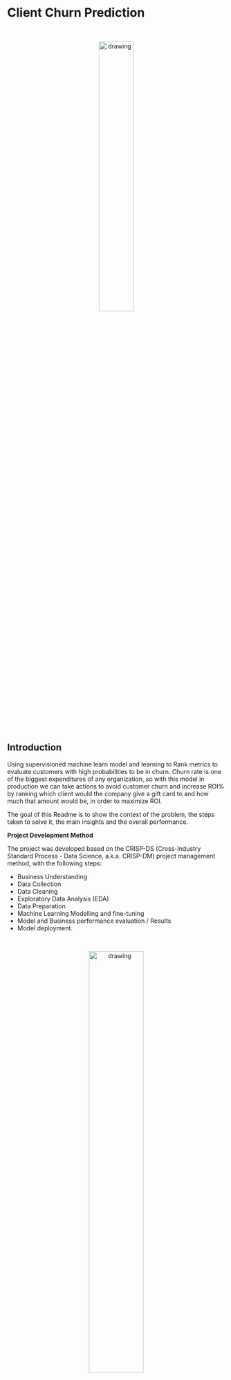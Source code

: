 # Client Churn Prediction

  &nbsp; 
  <p align="center"><img width="40%" alt="drawing" src="reports/figures/cust_churn.png"></p>
  &nbsp;

## Introduction

Using supervisioned machine learn model and learning to Rank metrics to evaluate customers with high probabilities to be in churn. Churn rate is one of the biggest expenditures of any organization, so with this model in production we can take actions to avoid customer churn and increase ROI% by ranking which client would the company give a gift card to and how much that amount would be, in order to maximize ROI.


The goal of this Readme is to show the context of the problem, the steps taken to solve it, the main insights and the overall performance.

**Project Development Method**

The project was developed based on the CRISP-DS (Cross-Industry Standard Process - Data Science, a.k.a. CRISP-DM) project management method, with the following steps:

- Business Understanding
- Data Collection
- Data Cleaning
- Exploratory Data Analysis (EDA)
- Data Preparation
- Machine Learning Modelling and fine-tuning
- Model and Business performance evaluation / Results
- Model deployment.

&nbsp; 
  <p align="center">
    <img width="50%" alt="drawing" src="https://miro.medium.com/max/700/1*JYbymHifAk7aQ1pHm_IdMQ.png">
  </p>
  &nbsp; 

#### This project was made by Marx Cerqueira.

---

## Contents
- [Introduction](#introduction)
- [1. Business Problem](#1-business-problem)
- [2. The Dataset](#2-the-dataset)
- [3. Solution Strategy](#3-solution-strategy)
- [4. Exploratory Data Analysis and Best Insights](#4-exploratory-data-analysis-and-best-insights)
- [5. Machine Learning Model Applied](#5-machine-learning-model-applied)
- [6. Machine Learning Model Performance](#6-machine-learning-model-performance)
- [7. Business Results](#7-business-results)
- [8. Conclusion](#8-conclusion)
- [9. Lessons Learned](#9-lessons-learned)
- [10. Next Steps to Improve](#10-next-steps-to-improve)
- [11.References](#11-references)

---

# 1. Business Problem.

**The Top Bank Company**

The Top Bank company operates in Europe with a bank account as the main product, this product can keep client's salary and make payments. This account doesn't have any cost in the first 12 months, however, after that time trial, the client needs to rehire the bank for upcoming 12 months and redo this process every year. Recently the Analytics Team noticed that the churn rate is increasing.

- Main Product: bank account without costs, valid for 12 months. After this period, the account must be renovated.

- Bank account revenue per client:
    - 15% of client's estimated salary, for clients with estimated income lower than the average;
    - 20% of client's estimated salary, for clients with estimated income greater than the average.

**Problem**

- Clients' churn rate has increased significantly in the last few months.

**Goal**
- Reduce clients' churn rate, which is, to avoid the client to cancel the contract and have them to renovate it for more 12 months.

**Deliverables**

- Model's performance and results report with the following topics:

    - What's the company's current churn rate?
    - How the churn rate varies per month?
    - What's the model's performance to label the clients as churns?
    - What's the company's revenue, if the company avoids the customers to get into churn through the developed model?

- Possible measure: discount coupon or other financial incentive
    - Which customers should receive an incentive and at what cost, in order to maximize the ROI (Return on investment)? - The sum of incentives shall not exceed $ 10,000.00.

[back to top](#table-of-contents)

# 2. The Dataset.
The dataset used in this project is available on Kaggle: https://www.kaggle.com/mervetorkan/churndataset

This dataset contain 10,000 rows and 14 columns that are described below:

- **RowNumber**: corresponds to the record (row) number and has no effect on the output.
- **CustomerID**: Unique client identifier and has no effect on customer leaving the bank.
- **Surname**: Client's surname and has no effect on customer leaving the bank.
- **CreditScore**: Client's credit card score for the financial market. can have an effect on customer churn, since a customer with a higher credit score is less likely to leave the bank.
- **Geography**: The country where the client lives and a customer’s location can affect their decision to leave the bank.
- **Gender**: Client's gender. it’s interesting to explore whether gender plays a role in a customer leaving the bank.
- **Age**: Client's age. This is certainly relevant, since older customers are less likely to leave their bank than younger ones.
- **Tenure**:  Refers to the number of years that the customer has been a client of the bank. Normally, older clients are more loyal and less likely to leave a bank. 
- **Balance**: The monetary amount the client has in their current account. Also a very good indicator of customer churn, as people with a higher balance in their accounts are less likely to leave the bank compared to those with lower balances.
- **NumOfProducts**: The number of products purchased by the client.
- **HasCrCard**: Point if the client has a credit card. This column is also relevant, since people with a credit card are less likely to leave the bank.
- **IsActiveMember**: Tell if the client is an active member of the bank (within the last 12 months). active customers are less likely to leave the bank.
- **EstimateSalary**: Client's annual salary estimate. As with balance, people with lower salaries are more likely to leave the bank compared to those with higher salaries.
- **Exited**: Indicates if the client is a churn (tagert variable). Whether or not the customer left the bank. (0=No,1=Yes)

# 3. Solution Strategy

My strategy to answers the Analytics Team and CEO questions, an exploratory data analysis will be performed, after that, a machine learning model will be developed following the strategy to answer the business questions


# 3.1. Step-by-step
**Step 01. Data Description:**

**Step 02. Feature Engineering:**

**Step 03. Data Filtering:**

**Step 04. Exploratory Data Analysis:**

**Step 05. Data Preparation:**

**Step 06. Feature Selection:**

**Step 07. Machine Learning Modelling:**

**Step 08. Hyperparameter Fine Tunning:**

**Step 09. Final Model:**

**Step 10. Convert Model Performance to Business Values:**

# 4. Top 3 Data Insights

![](reports/figures/Churn.png)

**Hypothesis 01:**

**True/False.**

**Hypothesis 02:**

**True/False.**

**Hypothesis 03:**

**True/False.**

![](reports/figures/Hypothesis_summary_EDA.png)

# 5. Machine Learning Model Applied

The following machine learning models were trained:
* Logistic Regression;
* Random Forest Classifier
* XGBoost Classifier
* LightGBM
* SVM
* Gaussian Nayve Bayes
* CART (Classification and Regression Trees)

All of them were cross-validated

# 6. Machine Learning Model Performance

It's worth remembering that this is a classification problem with imbalaced data. Due this, the accuracy metric alone does't tell us much about the model, and for a better analysis I have to use other metrics such as recall, F1-Score and MCC.

# 5.1. Models Perfomance on Training Dataset

Performance tables on unbalanced and balanced data:
![](reports/figures/imbalanced_models_performance_comparison_train_data.png)

![](reports/figures/balanced_models_performance_comparison_train_data.png)

# 5.2. Models Perfomance on Test Data

Performance table on unseen data (test dataset) which is unbalanced

![](reports/figures/models_performance_test_data.png)

models graphics

![]
![]
![]
![]

# 7. Business Results

# 8. Conclusions

# 9. Lessons Learned

# 10. Next Steps to Improve

# LICENSE

# All Rights Reserved - Comunidade DS 2021

